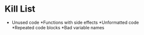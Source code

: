 Kill List
=========
* Unused code
*Functions with side effects
*Unformatted code
*Repeated code blocks
*Bad variable names




